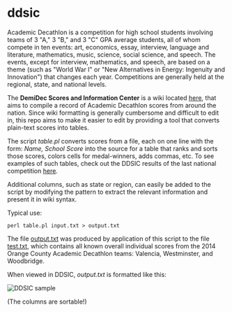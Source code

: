 # ddsic

Academic Decathlon is a competition for high school students involving teams of 3 "A," 3 "B," and 3 "C" GPA average students, all of whom compete in ten events: art, economics, essay, interview, language and literature, mathematics, music, science, social science, and speech. The events, except for interview, mathematics, and speech, are based on a theme (such as "World War I" or "New Alternatives in Energy: Ingenuity and Innovation") that changes each year. Competitions are generally held at the regional, state, and national levels.

The **DemiDec Scores and Information Center** is a wiki located [here](http://demidecscores.gilslotd.com/wiki/Main_Page), that aims to compile a record of Academic Decathlon scores from around the nation. Since wiki formatting is generally cumbersome and difficult to edit in, this repo aims to make it easier to edit by providing a tool that converts plain-text scores into tables.

The script *table.pl* converts scores from a file, each on one line with the form: *Name, School Score* into the source for a table that ranks and sorts those scores, colors cells for medal-winners, adds commas, etc. To see examples of such tables, check out the DDSIC results of the last national competition [here](http://demidecscores.gilslotd.com/wiki/Nationals/2013).

Additional columns, such as state or region, can easily be added to the script by modifying the pattern to extract the relevant information and present it in wiki syntax.

Typical use:

    perl table.pl input.txt > output.txt

The file [output.txt](https://github.com/likevin2010/ddsic/blob/master/output.txt) was produced by application of this script to the file [test.txt](https://github.com/likevin2010/ddsic/blob/master/test.txt), which contains all known overall individual scores from the 2014 Orange County Academic Decathlon teams: Valencia, Westminster, and Woodbridge.

When viewed in DDSIC, *output.txt* is formatted like this:

![DDSIC sample](https://raw.github.com/likevin2010/ddsic/master/ddsic-chart.png)

(The columns are sortable!)